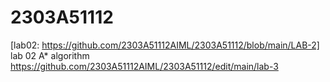 # 2303A51112
[lab02: https://github.com/2303A51112AIML/2303A51112/blob/main/LAB-2]
lab 02 A* algorithm
https://github.com/2303A51112AIML/2303A51112/edit/main/lab-3
